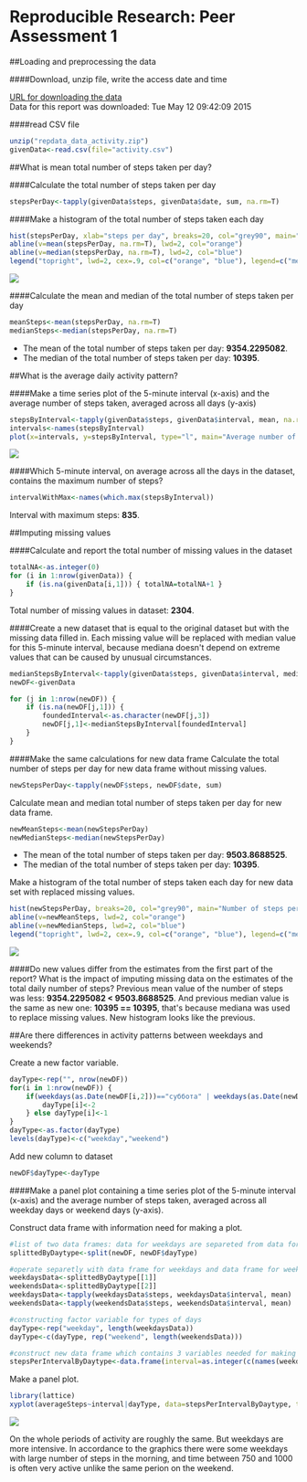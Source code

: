 # Reproducible Research: Peer Assessment 1




##Loading and preprocessing the data

####Download, unzip file, write the access date and time

[URL for downloading the data](https://d396qusza40orc.cloudfront.net/repdata%2Fdata%2Factivity.zip)  
Data for this report was downloaded: Tue May 12 09:42:09 2015

####read CSV file

```r
unzip("repdata_data_activity.zip")
givenData<-read.csv(file="activity.csv")
```



  
##What is mean total number of steps taken per day?  

####Calculate the total number of steps taken per day

```r
stepsPerDay<-tapply(givenData$steps, givenData$date, sum, na.rm=T)
```

####Make a histogram of the total number of steps taken each day

```r
hist(stepsPerDay, xlab="steps per day", breaks=20, col="grey90", main="Total number of steps taken each day")
abline(v=mean(stepsPerDay, na.rm=T), lwd=2, col="orange")
abline(v=median(stepsPerDay, na.rm=T), lwd=2, col="blue")
legend("topright", lwd=2, cex=.9, col=c("orange", "blue"), legend=c("mean", "median"))
```

![](PA1_template_files/figure-html/totalStepsHistogram-1.png) 

####Calculate the mean and median of the total number of steps taken per day

```r
meanSteps<-mean(stepsPerDay, na.rm=T)
medianSteps<-median(stepsPerDay, na.rm=T)
```

- The mean of the total number of steps taken per day: **9354.2295082**.  
- The median of the total number of steps taken per day: **10395**.



  
##What is the average daily activity pattern?  

####Make a time series plot of the 5-minute interval (x-axis) and the average number of steps taken, averaged across all days (y-axis)

```r
stepsByInterval<-tapply(givenData$steps, givenData$interval, mean, na.rm=T)
intervals<-names(stepsByInterval)
plot(x=intervals, y=stepsByInterval, type="l", main="Average number of steps by intervals")
```

![](PA1_template_files/figure-html/AverageStepsInInterval-1.png) 

####Which 5-minute interval, on average across all the days in the dataset, contains the maximum number of steps?

```r
intervalWithMax<-names(which.max(stepsByInterval))
```
Interval with maximum steps: **835**.



  
##Imputing missing values  

####Calculate and report the total number of missing values in the dataset

```r
totalNA<-as.integer(0)
for (i in 1:nrow(givenData)) {
    if (is.na(givenData[i,1])) { totalNA=totalNA+1 }
}
```
Total number of missing values in dataset: **2304**.

####Create a new dataset that is equal to the original dataset but with the missing data filled in. 
Each missing value will be replaced with median value for this 5-minute interval, because mediana doesn't depend on extreme values that can be caused by unusual circumstances.  

```r
medianStepsByInterval<-tapply(givenData$steps, givenData$interval, median, na.rm=T)
newDF<-givenData

for (j in 1:nrow(newDF)) {
    if (is.na(newDF[j,1])) {
        foundedInterval<-as.character(newDF[j,3])
        newDF[j,1]<-medianStepsByInterval[foundedInterval]
    }
}
```

####Make the same calculations for new data frame
Calculate the total number of steps per day for new data frame without missing values.

```r
newStepsPerDay<-tapply(newDF$steps, newDF$date, sum)
```
Calculate mean and median total number of steps taken per day for new data frame.

```r
newMeanSteps<-mean(newStepsPerDay)
newMedianSteps<-median(newStepsPerDay)
```

- The mean of the total number of steps taken per day: **9503.8688525**.  
- The median of the total number of steps taken per day: **10395**.

Make a histogram of the total number of steps taken each day for new data set with replaced missing values.

```r
hist(newStepsPerDay, breaks=20, col="grey90", main="Number of steps per day, for new data set with replaced NAs", xlab="steps per day")
abline(v=newMeanSteps, lwd=2, col="orange")
abline(v=newMedianSteps, lwd=2, col="blue")
legend("topright", lwd=2, cex=.9, col=c("orange", "blue"), legend=c("mean", "median"))
```

![](PA1_template_files/figure-html/newTotalStepsHistogram-1.png) 

####Do new values differ from the estimates from the first part of the report? What is the impact of imputing missing data on the estimates of the total daily number of steps?
Previous mean value of the number of steps was less: **9354.2295082 < 9503.8688525**. And previous median value is the same as new one: **10395 == 10395**, that's because mediana was used to replace missing values. New histogram looks like the previous. 





##Are there differences in activity patterns between weekdays and weekends?

Create a new factor variable.

```r
dayType<-rep("", nrow(newDF))
for(i in 1:nrow(newDF)) {
    if(weekdays(as.Date(newDF[i,2]))=="суббота" | weekdays(as.Date(newDF[i,2]))=="воскресенье" | weekdays(as.Date(newDF[i,2]))=="saturday" | weekdays(as.Date(newDF[i,2]))=="sunday") {
        dayType[i]<-2
    } else dayType[i]<-1
}
dayType<-as.factor(dayType)
levels(dayType)<-c("weekday","weekend")
```
Add new column to dataset

```r
newDF$dayType<-dayType
```

  
  
####Make a panel plot containing a time series plot of the 5-minute interval (x-axis) and the average number of steps taken, averaged across all weekday days or weekend days (y-axis).  

Construct data frame with information need for making a plot.

```r
#list of two data frames: data for weekdays are separeted from data for weekends
splittedByDaytype<-split(newDF, newDF$dayType)  

#operate separetly with data frame for weekdays and data frame for weekends, find average number of steps per interval
weekdaysData<-splittedByDaytype[[1]]
weekendsData<-splittedByDaytype[[2]]
weekdaysData<-tapply(weekdaysData$steps, weekdaysData$interval, mean)
weekendsData<-tapply(weekendsData$steps, weekendsData$interval, mean)

#constructing factor variable for types of days
dayType<-rep("weekday", length(weekdaysData))
dayType<-c(dayType, rep("weekend", length(weekendsData)))

#construct new data frame which contains 3 variables needed for making plots
stepsPerIntervalByDaytype<-data.frame(interval=as.integer(c(names(weekdaysData), names(weekendsData))), averageSteps=as.numeric(c(weekdaysData, weekendsData)), dayType=as.factor(dayType))
```
  
  
  Make a panel plot.

```r
library(lattice)
xyplot(averageSteps~interval|dayType, data=stepsPerIntervalByDaytype, type="l",layout = c(1, 2))
```

![](PA1_template_files/figure-html/panelplotForWeekdaysWeekends-1.png) 
  
  On the whole periods of activity are roughly the same. But weekdays are more intensive. In accordance to the graphics there were some weekdays with large number of steps in the morning, and time between 750 and 1000 is often very active unlike the same perion on the weekend. 
